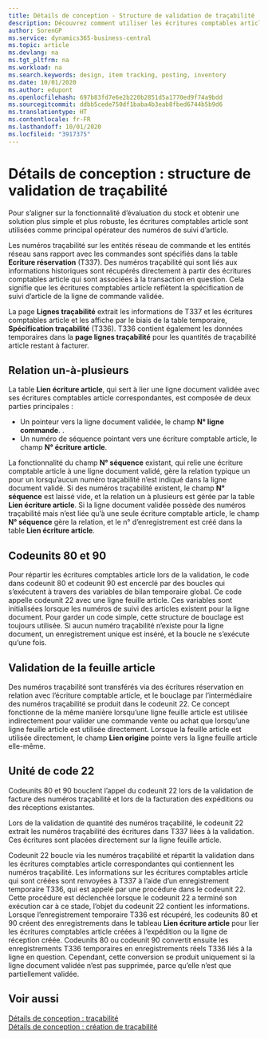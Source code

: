 ```yaml
---
title: Détails de conception - Structure de validation de traçabilité | Microsoft Docs
description: Découvrez comment utiliser les écritures comptables article comme principal opérateur des numéros traçabilité.
author: SorenGP
ms.service: dynamics365-business-central
ms.topic: article
ms.devlang: na
ms.tgt_pltfrm: na
ms.workload: na
ms.search.keywords: design, item tracking, posting, inventory
ms.date: 10/01/2020
ms.author: edupont
ms.openlocfilehash: 697b83fd7e6e2b220b2851d5a1770ed9f74a9bdd
ms.sourcegitcommit: ddbb5cede750df1baba4b3eab8fbed6744b5b9d6
ms.translationtype: HT
ms.contentlocale: fr-FR
ms.lasthandoff: 10/01/2020
ms.locfileid: "3917375"
---
```

# <a name="design-details-item-tracking-posting-structure"></a>Détails de conception : structure de validation de traçabilité
Pour s’aligner sur la fonctionnalité d’évaluation du stock et obtenir une solution plus simple et plus robuste, les écritures comptables article sont utilisées comme principal opérateur des numéros de suivi d’article.  
  
Les numéros traçabilité sur les entités réseau de commande et les entités réseau sans rapport avec les commandes sont spécifiés dans la table **Ecriture réservation** (T337). Des numéros traçabilité qui sont liés aux informations historiques sont récupérés directement à partir des écritures comptables article qui sont associées à la transaction en question. Cela signifie que les écritures comptables article reflètent la spécification de suivi d’article de la ligne de commande validée.  
  
La page **Lignes traçabilité** extrait les informations de T337 et les écritures comptables article et les affiche par le biais de la table temporaire, **Spécification traçabilité** (T336). T336 contient également les données temporaires dans la **page lignes traçabilité** pour les quantités de traçabilité article restant à facturer.  
  
## <a name="one-to-many-relation"></a>Relation un-à-plusieurs  
La table **Lien écriture article**, qui sert à lier une ligne document validée avec ses écritures comptables article correspondantes, est composée de deux parties principales :  
  
* Un pointeur vers la ligne document validée, le champ **N° ligne commande**. .  
* Un numéro de séquence pointant vers une écriture comptable article, le champ **N° écriture article**.  
  
La fonctionnalité du champ **N° séquence** existant, qui relie une écriture comptable article à une ligne document validé, gère la relation typique un pour un lorsqu’aucun numéro traçabilité n’est indiqué dans la ligne document validé. Si des numéros traçabilité existent, le champ **N° séquence** est laissé vide, et la relation un à plusieurs est gérée par la table **Lien écriture article**. Si la ligne document validée possède des numéros traçabilité mais n’est liée qu’à une seule écriture comptable article, le champ **N° séquence** gère la relation, et le n° d’enregistrement est créé dans la table **Lien écriture article**.  
  
## <a name="codeunits-80-and-90"></a>Codeunits 80 et 90  
Pour répartir les écritures comptables article lors de la validation, le code dans codeunit 80 et codeunit 90 est encerclé par des boucles qui s’exécutent à travers des variables de bilan temporaire global. Ce code appelle codeunit 22 avec une ligne feuille article. Ces variables sont initialisées lorsque les numéros de suivi des articles existent pour la ligne document. Pour garder un code simple, cette structure de bouclage est toujours utilisée. Si aucun numéro traçabilité n’existe pour la ligne document, un enregistrement unique est inséré, et la boucle ne s’exécute qu’une fois.  
  
## <a name="posting-the-item-journal"></a>Validation de la feuille article  
Des numéros traçabilité sont transférés via des écritures réservation en relation avec l’écriture comptable article, et le bouclage par l’intermédiaire des numéros traçabilité se produit dans le codeunit 22. Ce concept fonctionne de la même manière lorsqu’une ligne feuille article est utilisée indirectement pour valider une commande vente ou achat que lorsqu’une ligne feuille article est utilisée directement. Lorsque la feuille article est utilisée directement, le champ **Lien origine** pointe vers la ligne feuille article elle-même.  
  
## <a name="code-unit-22"></a>Unité de code 22  
Codeunits 80 et 90 bouclent l’appel du codeunit 22 lors de la validation de facture des numéros traçabilité et lors de la facturation des expéditions ou des réceptions existantes.  
  
Lors de la validation de quantité des numéros traçabilité, le codeunit 22 extrait les numéros traçabilité des écritures dans T337 liées à la validation. Ces écritures sont placées directement sur la ligne feuille article.  
  
Codeunit 22 boucle via les numéros traçabilité et répartit la validation dans les écritures comptables article correspondantes qui contiennent les numéros traçabilité. Les informations sur les écritures comptables article qui sont créées sont renvoyées à T337 à l’aide d’un enregistrement temporaire T336, qui est appelé par une procédure dans le codeunit 22. Cette procédure est déclenchée lorsque le codeunit 22 a terminé son exécution car à ce stade, l’objet du codeunit 22 contient les informations. Lorsque l’enregistrement temporaire T336 est récupéré, les codeunits 80 et 90 créent des enregistrements dans le tableau **Lien écriture article** pour lier les écritures comptables article créées à l’expédition ou la ligne de réception créée. Codeunits 80 ou codeunit 90 convertit ensuite les enregistrements T336 temporaires en enregistrements réels T336 liés à la ligne en question. Cependant, cette conversion se produit uniquement si la ligne document validée n’est pas supprimée, parce qu’elle n’est que partiellement validée.  
  
## <a name="see-also"></a>Voir aussi  
[Détails de conception : traçabilité](design-details-item-tracking.md)   
[Détails de conception : création de traçabilité](design-details-item-tracking-design.md)